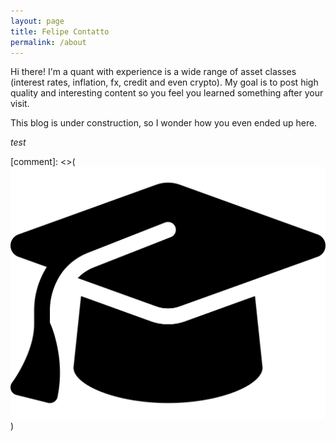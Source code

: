 ```yaml
---
layout: page
title: Felipe Contatto
permalink: /about
---
```


Hi there! I'm a quant with experience is a wide range of asset classes (interest rates, inflation, fx, credit and even crypto). My goal is to post high quality and interesting content so you feel you learned something after your visit.

This blog is under construction, so I wonder how you even ended up here.

<i class="fa fa-graduation-cap" aria-hidden="true">test</i>


[comment]: <>(![fa-graduation-cap](https://raw.githubusercontent.com/fcontatto/fcontatto.github.io/main/assets/img/icons/graduation-cap-solid.svg))

